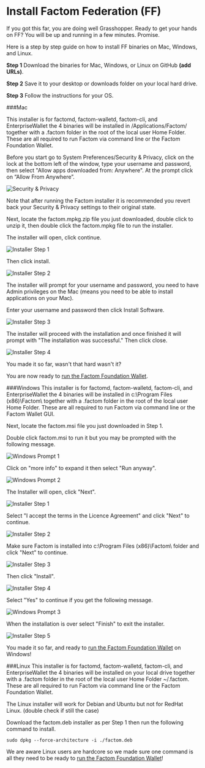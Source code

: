# Install Factom Federation (FF)

If you got this far, you are doing well Grasshopper. Ready to  get your hands on FF? You will be up and running in a few minutes. Promise.

Here is a step by step guide on how to install FF binaries on Mac, Windows, and Linux.

**Step 1**  Download the binaries for Mac, Windows, or Linux on GitHub **(add URLs)**.

**Step 2**  Save it to your desktop or downloads folder on your local hard drive.

**Step 3**  Follow the instructions for your OS.

###Mac

This installer is for factomd, factom-walletd, factom-cli, and EnterpriseWallet the 4 binaries will be installed in /Applications/Factom/ together with a .factom folder in the root of the local user Home Folder. These are all required to run Factom via command line or the Factom Foundation Wallet.

Before you start go to System Preferences/Security & Privacy, click on the lock at the bottom left of the window, type your username and password, then select "Allow apps downloaded from: Anywhere". At the prompt click on “Allow From Anywhere”.

![Security & Privacy](/images/wallet_005.png)

Note that after running the Factom installer it is recommended you revert back your Security & Privacy settings to their original state.

Next, locate the factom.mpkg.zip file you just downloaded, double click to unzip it, then double click the factom.mpkg file to run the installer.

The installer will open, click continue. 

![Installer Step 1](/images/wallet_006.png)

Then click install.

![Installer Step 2](/images/wallet_007.png)

The installer will prompt for your username and password, you need to have Admin privileges on the Mac (means you need to be able to install applications on your Mac).

Enter your username and password then click Install Software.

![Installer Step 3](/images/wallet_008.png)

The installer will proceed with the installation and once finished it will prompt with "The installation was successful." Then click close.

![Installer Step 4](/images/wallet_009.png)

You made it so far, wasn't that hard wasn't it?

You are now ready to [run the Factom Foundation Wallet](#run-the-factom-foundation-wallet). 

###Windows
This installer is for factomd, factom-walletd, factom-cli, and EnterpriseWallet the 4 binaries will be installed in c:\Program Files (x86)\Factom\ together with a .factom folder in the root of the local user Home Folder. These are all required to run Factom via command line or the Factom Wallet GUI.

Next, locate the factom.msi file you just downloaded in Step 1.

Double click factom.msi to run it but you may be prompted with the following message.

![Windows Prompt 1](/images/wallet_010.png)

Click on "more info" to expand it then select "Run anyway".

![Windows Prompt 2](/images/wallet_011.png)

The Installer will open, click "Next".

![Installer Step 1](/images/wallet_012.png)

Select "I accept the terms in the Licence Agreement" and click "Next" to continue.

![Installer Step 2](/images/wallet_013.png)

Make sure Factom is installed into c:\Program Files (x86)\Factom\ folder and click "Next" to continue.

![Installer Step 3](/images/wallet_014.png)

Then click "Install".

![Installer Step 4](/images/wallet_015.png)

Select "Yes" to continue if you get the following message.

![Windows Prompt 3](/images/wallet_016.png)

When the installation is over select "Finish" to exit the installer.

![Installer Step 5](/images/wallet_017.png)

You made it so far, and ready to [run the Factom Foundation Wallet](#run-the-factom-foundation-wallet) on Windows! 

###Linux
This installer is for factomd, factom-walletd, factom-cli, and EnterpriseWallet the 4 binaries will be installed on your local drive together with a .factom folder in the root of the local user Home Folder ~/.factom. These are all required to run Factom via command line or the Factom Foundation Wallet.

The Linux installer will work for Debian and Ubuntu but not for RedHat Linux. (double check if still the case)

Download the factom.deb installer as per Step 1 then run the following command to install.

`sudo dpkg --force-architecture -i ./factom.deb`

We are aware Linux users are hardcore so we made sure one command is all they need to be ready to [run the Factom Foundation Wallet](#run-the-factom-foundation-wallet)!

